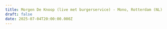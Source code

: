 ```yaml
---
title: Morgen De Knoop (live met burgerservice) - Mono, Rotterdam (NL)
draft: false
date: 2025-07-04T20:00:00.000Z
---
```

